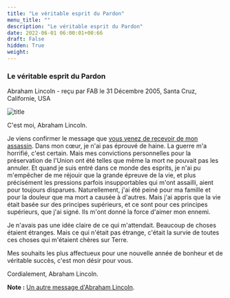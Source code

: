 ```yaml
---
title: "Le véritable esprit du Pardon"
menu_title: ""
description: "Le véritable esprit du Pardon"
date: 2022-06-01 06:00:01+00:66
draft: False
hidden: True
weight:
---
```

### Le véritable esprit du Pardon

Abraham Lincoln - reçu par FAB le 31 Décembre 2005, Santa Cruz, Californie, USA

![title](/fr-contemporary-messages/fr-contemporary-messages-by-date-order/fr-contemporary-messages-2005/fr-2005-mount-rushmore.jpg)

C'est moi, Abraham Lincoln.

Je viens confirmer le message que [vous venez de recevoir de mon assassin](/fr-contemporary-messages/fr-contemporary-messages-by-date-order/fr-contemporary-messages-2005/fr-2005-12-31-2-fab-john-wilkes-booth/). Dans mon cœur, je n'ai pas éprouvé de haine. La guerre m'a horrifié, c'est certain. Mais mes convictions personnelles pour la préservation de l'Union ont été telles que même la mort ne pouvait pas les annuler. Et quand je suis entré dans ce monde des esprits, je n'ai pu m'empêcher de me réjouir que la grande épreuve de la vie, et plus précisément les pressions parfois insupportables qui m'ont assailli, aient pour toujours disparues. Naturellement, j'ai été peiné pour ma famille et pour la douleur que ma mort a causée à d'autres. Mais j'ai appris que la vie était basée sur des principes supérieurs, et ce sont pour ces principes supérieurs, que j'ai signé. Ils m'ont donné la force d'aimer mon ennemi.

Je n'avais pas une idée claire de ce qui m'attendait. Beaucoup de choses étaient étranges. Mais ce qui n'était pas étrange, c'était la survie de toutes ces choses qui m'étaient chères sur Terre.

Mes souhaits les plus affectueux pour une nouvelle année de bonheur et de véritable succès, c'est mon désir pour vous.

Cordialement, Abraham Lincoln.

**Note :** [Un autre message d'Abraham Lincoln](/fr-james-padgett-messages/fr-padgett-messages-date-order/fr-padgett-messages-1916/fr-1916-1-5-2-jep-abraham-lincoln/).
